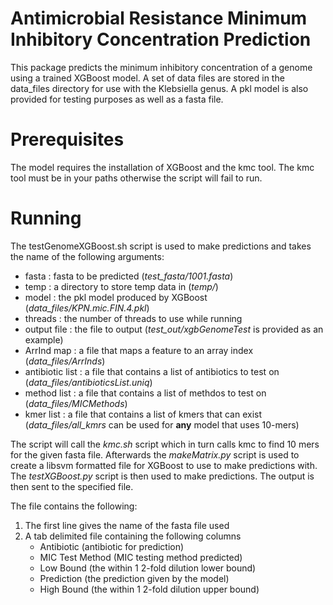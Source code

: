 # Antimicrobial Resistance Minimum Inhibitory Concentration Prediction

This package predicts the minimum inhibitory concentration of a genome using a trained XGBoost model.  A set of data files are stored in the data_files directory for use with the Klebsiella genus.  A pkl model is also provided for testing purposes as well as a fasta file.  

# Prerequisites

The model requires the installation of XGBoost and the kmc tool.  The kmc tool must be in your paths otherwise the script will fail to run.  

# Running

The testGenomeXGBoost.sh script is used to make predictions and takes the name of the following arguments:
- fasta : fasta to be predicted (*test_fasta/1001.fasta*)
- temp : a directory to store temp data in (*temp/*)
- model : the pkl model produced by XGBoost (*data_files/KPN.mic.FIN.4.pkl*)
- threads : the number of threads to use while running
- output file : the file to output (*test_out/xgbGenomeTest* is provided as an example)
- ArrInd map : a file that maps a feature to an array index (*data_files/ArrInds*)
- antibiotic list : a file that contains a list of antibiotics to test on (*data_files/antibioticsList.uniq*)
- method list : a file that contains a list of methdos to test on (*data_files/MICMethods*)
- kmer list : a file that contains a list of kmers that can exist (*data_files/all_kmrs* can be used for **any** model that uses 10-mers)

The script will call the *kmc.sh* script which in turn calls kmc to find 10 mers for the given fasta file.  Afterwards the *makeMatrix.py* script is used to create a libsvm formatted file for XGBoost to use to make predictions with.  The *testXGBoost.py* script is then used to make predictions.  The output is then sent to the specified file.  

The file contains the following:
1. The first line gives the name of the fasta file used
2. A tab delimited file containing the following columns
	- Antibiotic (antibiotic for prediction)
	- MIC Test Method (MIC testing method predicted)
	- Low Bound (the within 1 2-fold dilution lower bound)
	- Prediction (the prediction given by the model)
	- High Bound (the within 1 2-fold dilution upper bound)


